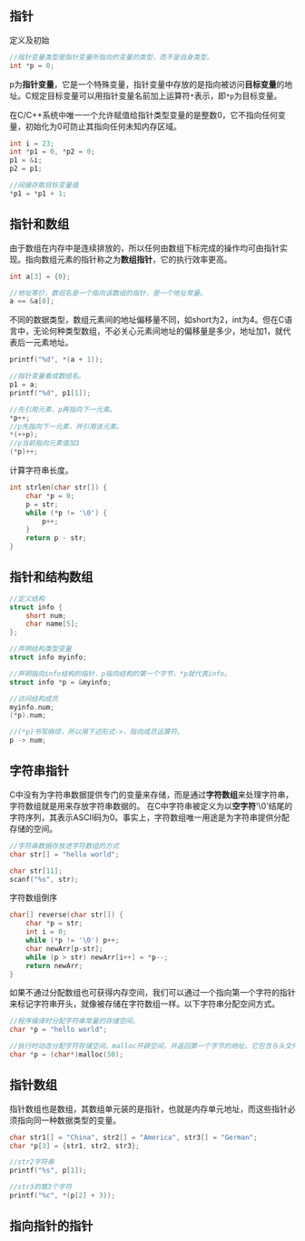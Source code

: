## 指针

定义及初始

```c
//指针变量类型是指针变量所指向的变量的类型，而不是自身类型。
int *p = 0;
```

p为**指针变量**，它是一个特殊变量，指针变量中存放的是指向被访问**目标变量**的地址。C规定目标变量可以用指针变量名前加上运算符`*`表示，即`*p`为目标变量。

在C/C++系统中唯一一个允许赋值给指针类型变量的是整数0，它不指向任何变量，初始化为0可防止其指向任何未知内存区域。

```c
int i = 23;
int *p1 = 0, *p2 = 0;
p1 = &i;
p2 = p1;

//间接存取目标变量值
*p1 = *p1 + 1;
```

## 指针和数组

由于数组在内存中是连续排放的，所以任何由数组下标完成的操作均可由指针实现。指向数组元素的指针称之为**数组指针**，它的执行效率更高。

```c
int a[3] = {0};

//地址等价，数组名是一个指向该数组的指针，是一个地址常量。
a == &a[0];
```

不同的数据类型，数组元素间的地址偏移量不同，如short为2，int为4。但在C语言中，无论何种类型数组，不必关心元素间地址的偏移量是多少，地址加1，就代表后一元素地址。

```C
printf("%d", *(a + 1));

//指针变量看成数组名。
p1 = a;
printf("%d", p1[1]);

//先引用元素，p再指向下一元素。
*p++;
//p先指向下一元素，并引用该元素。
*(++p);
//p当前指向元素值加1
(*p)++;
```

计算字符串长度。

```c
int strlen(char str[]) {
	char *p = 0;
	p = str;
	while (*p != '\0') {
		p++;
	}
	return p - str;
}
```

## 指针和结构数组

```c
//定义结构
struct info {
	short num;
	char name[5];
};

//声明结构类型变量
struct info myinfo;

//声明指向info结构的指针，p指向结构的第一个字节，*p就代表info。
struct info *p = &myinfo;

//访问结构成员
myinfo.num;
(*p).num;

//(*p)书写麻烦，所以用下述形式->，指向成员运算符。
p -> num;
```

## 字符串指针

C中没有为字符串数据提供专门的变量来存储，而是通过**字符数组**来处理字符串，字符数组就是用来存放字符串数据的。
在C中字符串被定义为以**空字符**'\0'结尾的字符序列，其表示ASCII码为0。事实上，字符数组唯一用途是为字符串提供分配存储的空间。

```c
//字符串数据存放进字符数组的方式
char str[] = "hello world";

char str[11];
scanf("%s", str);
```

字符数组倒序

```c
char[] reverse(char str[]) {
	char *p = str;
	int i = 0;
	while (*p != '\0') p++;
	char newArr[p-str];
	while (p > str) newArr[i++] = *p--;
	return newArr;
}
```

如果不通过分配数组也可获得内存空间，我们可以通过一个指向第一个字符的指针来标记字符串开头，就像被存储在字符数组一样。以下字符串分配空间方式。

```c
//程序编译时分配字符串常量的存储空间。
char *p = "hello world";

//执行时动态分配字符存储空间。malloc开辟空间，并返回第一个字节的地址。它包含与头文件stdlib.h。
char *p = (char*)malloc(50);
```

## 指针数组

指针数组也是数组，其数组单元装的是指针，也就是内存单元地址，而这些指针必须指向同一种数据类型的变量。

```c
char str1[] = "China", str2[] = "America", str3[] = "German";
char *p[3] = {str1, str2, str3};

//str2字符串
printf("%s", p[1]);

//str3的第3个字符
printf("%c", *(p[2] + 3));
```

## 指向指针的指针
